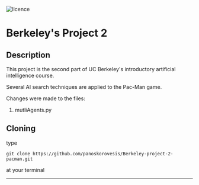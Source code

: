 ![licence](https://img.shields.io/github/license/panoskorovesis/Berkeley-project-2-pacman?style=plastic)

# Berkeley's Project 2

## Description

This project is the second part of UC Berkeley's introductory artificial intelligence course.

Several AI search techniques are applied to the Pac-Man game. 

Changes were made to the files:

1) mutliAgents.py

## Cloning

type 

    git clone https://github.com/panoskorovesis/Berkeley-project-2-pacman.git
  
at your terminal

---
